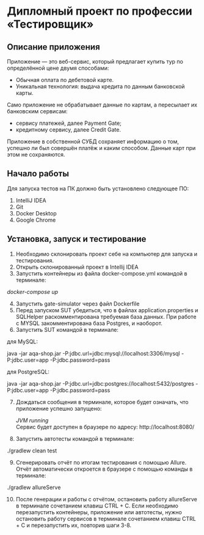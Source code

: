 # Дипломный проект по профессии «Тестировщик»
## Описание приложения
Приложение — это веб-сервис, который предлагает купить тур по определённой цене двумя способами:
* Обычная оплата по дебетовой карте.
* Уникальная технология: выдача кредита по данным банковской карты.

Само приложение не обрабатывает данные по картам, а пересылает их банковским сервисам:
* сервису платежей, далее Payment Gate;
* кредитному сервису, далее Credit Gate.
  
Приложение в собственной СУБД сохраняет информацию о том, успешно ли был совершён платёж и каким способом. Данные карт при этом не сохраняются.

## Начало работы
Для запуска тестов на ПК должно быть установлено следующее ПО:
1. IntelliJ IDEA
2. Git
3. Docker Desktop
4. Google Chrome

## Установка, запуск и тестирование
1. Необходимо склонировать проект себе на компьютер для запуска и тестирования.
2. Открыть склонированный проект в Intellij IDEA
3. Запустить контейнеры из файла docker-compose.yml командой в терминале:
   
_docker-compose up_

4. Запустить gate-simulator через файл Dockerfile
5. Перед запуском SUT убедиться, что в файлах application.properties и SQLHelper раскомментирована требуемая база данных. При работе с MYSQL закомментирована база Postgres, и наоборот.
6. Запустить SUT командой в терминале:

для MySQL:

  java -jar aqa-shop.jar -P:jdbc.url=jdbc:mysql://localhost:3306/mysql -P:jdbc.user=app -P:jdbc.password=pass
  
для PostgreSQL:

   java -jar aqa-shop.jar -P:jdbc.url=jdbc:postgres://localhost:5432/postgres -P:jdbc.user=app -P:jdbc.password=pass
   
7. Дождаться сообщения в терминале, которое будет означать, что приложение успешно запущено:

   _JVM running_  
   Сервис будет доступен в браузере по адресу: http://localhost:8080/
   
9. Запустить автотесты командой в терминале:

./gradlew clean test 

9. Сгенерировать отчёт по итогам тестирования с помощью Allure. Отчёт автоматически откроется в браузере с помощью команды в терминале:

./gradlew allureServe

10. После генерации и работы с отчётом, остановить работу allureServe в терминале сочетанием клавиш CTRL + C. Если необходимо перезапустить контейнеры, приложение или автотесты, нужно остановить работу сервисов в терминале сочетанием клавиш CTRL + C и перезапустить их, повторив шаги 3-8.
